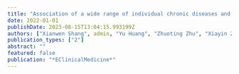 ```yaml
---
title: "Association of a wide range of individual chronic diseases and their multimorbidity with brain volumes in the UK Biobank: A cross-sectional study"
date: 2022-01-01
publishDate: 2023-08-15T13:04:15.993199Z
authors: ["Xianwen Shang", admin, "Yu Huang", "Zhuoting Zhu", "Xiayin Zhang", "Jiahao Liu", "Wei Wang", "Shulin Tang", "Honghua Yu", "Zongyuan Ge"]
publication_types: ["2"]
abstract: ""
featured: false
publication: "*EClinicalMedicine*"
---
```


